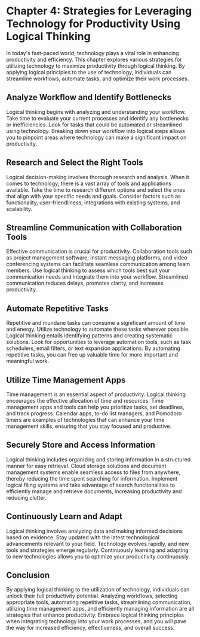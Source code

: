 Chapter 4: Strategies for Leveraging Technology for Productivity Using Logical Thinking
=======================================================================================

In today's fast-paced world, technology plays a vital role in enhancing productivity and efficiency. This chapter explores various strategies for utilizing technology to maximize productivity through logical thinking. By applying logical principles to the use of technology, individuals can streamline workflows, automate tasks, and optimize their work processes.

Analyze Workflow and Identify Bottlenecks
-----------------------------------------

Logical thinking begins with analyzing and understanding your workflow. Take time to evaluate your current processes and identify any bottlenecks or inefficiencies. Look for tasks that could be automated or streamlined using technology. Breaking down your workflow into logical steps allows you to pinpoint areas where technology can make a significant impact on productivity.

Research and Select the Right Tools
-----------------------------------

Logical decision-making involves thorough research and analysis. When it comes to technology, there is a vast array of tools and applications available. Take the time to research different options and select the ones that align with your specific needs and goals. Consider factors such as functionality, user-friendliness, integrations with existing systems, and scalability.

Streamline Communication with Collaboration Tools
-------------------------------------------------

Effective communication is crucial for productivity. Collaboration tools such as project management software, instant messaging platforms, and video conferencing systems can facilitate seamless communication among team members. Use logical thinking to assess which tools best suit your communication needs and integrate them into your workflow. Streamlined communication reduces delays, promotes clarity, and increases productivity.

Automate Repetitive Tasks
-------------------------

Repetitive and mundane tasks can consume a significant amount of time and energy. Utilize technology to automate these tasks wherever possible. Logical thinking entails identifying patterns and creating systematic solutions. Look for opportunities to leverage automation tools, such as task schedulers, email filters, or text expansion applications. By automating repetitive tasks, you can free up valuable time for more important and meaningful work.

Utilize Time Management Apps
----------------------------

Time management is an essential aspect of productivity. Logical thinking encourages the effective allocation of time and resources. Time management apps and tools can help you prioritize tasks, set deadlines, and track progress. Calendar apps, to-do list managers, and Pomodoro timers are examples of technologies that can enhance your time management skills, ensuring that you stay focused and productive.

Securely Store and Access Information
-------------------------------------

Logical thinking includes organizing and storing information in a structured manner for easy retrieval. Cloud storage solutions and document management systems enable seamless access to files from anywhere, thereby reducing the time spent searching for information. Implement logical filing systems and take advantage of search functionalities to efficiently manage and retrieve documents, increasing productivity and reducing clutter.

Continuously Learn and Adapt
----------------------------

Logical thinking involves analyzing data and making informed decisions based on evidence. Stay updated with the latest technological advancements relevant to your field. Technology evolves rapidly, and new tools and strategies emerge regularly. Continuously learning and adapting to new technologies allows you to optimize your productivity continuously.

Conclusion
----------

By applying logical thinking to the utilization of technology, individuals can unlock their full productivity potential. Analyzing workflows, selecting appropriate tools, automating repetitive tasks, streamlining communication, utilizing time management apps, and efficiently managing information are all strategies that enhance productivity. Embrace logical thinking principles when integrating technology into your work processes, and you will pave the way for increased efficiency, effectiveness, and overall success.
